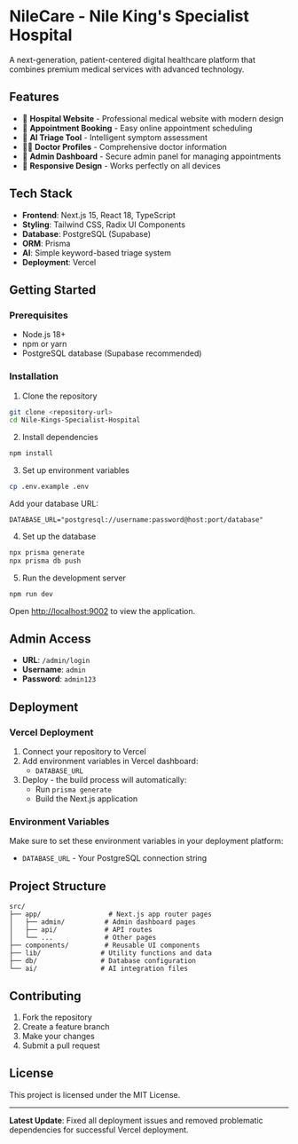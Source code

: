 # NileCare - Nile King's Specialist Hospital

A next-generation, patient-centered digital healthcare platform that combines premium medical services with advanced technology.

## Features

- 🏥 **Hospital Website** - Professional medical website with modern design
- 📅 **Appointment Booking** - Easy online appointment scheduling
- 🤖 **AI Triage Tool** - Intelligent symptom assessment
- 👨‍⚕️ **Doctor Profiles** - Comprehensive doctor information
- 🔐 **Admin Dashboard** - Secure admin panel for managing appointments
- 📱 **Responsive Design** - Works perfectly on all devices

## Tech Stack

- **Frontend**: Next.js 15, React 18, TypeScript
- **Styling**: Tailwind CSS, Radix UI Components
- **Database**: PostgreSQL (Supabase)
- **ORM**: Prisma
- **AI**: Simple keyword-based triage system
- **Deployment**: Vercel

## Getting Started

### Prerequisites

- Node.js 18+ 
- npm or yarn
- PostgreSQL database (Supabase recommended)

### Installation

1. Clone the repository
```bash
git clone <repository-url>
cd Nile-Kings-Specialist-Hospital
```

2. Install dependencies
```bash
npm install
```

3. Set up environment variables
```bash
cp .env.example .env
```

Add your database URL:
```
DATABASE_URL="postgresql://username:password@host:port/database"
```

4. Set up the database
```bash
npx prisma generate
npx prisma db push
```

5. Run the development server
```bash
npm run dev
```

Open [http://localhost:9002](http://localhost:9002) to view the application.

## Admin Access

- **URL**: `/admin/login`
- **Username**: `admin`
- **Password**: `admin123`

## Deployment

### Vercel Deployment

1. Connect your repository to Vercel
2. Add environment variables in Vercel dashboard:
   - `DATABASE_URL`
3. Deploy - the build process will automatically:
   - Run `prisma generate`
   - Build the Next.js application

### Environment Variables

Make sure to set these environment variables in your deployment platform:

- `DATABASE_URL` - Your PostgreSQL connection string

## Project Structure

```
src/
├── app/                 # Next.js app router pages
│   ├── admin/          # Admin dashboard pages
│   ├── api/            # API routes
│   └── ...             # Other pages
├── components/         # Reusable UI components
├── lib/               # Utility functions and data
├── db/                # Database configuration
└── ai/                # AI integration files
```

## Contributing

1. Fork the repository
2. Create a feature branch
3. Make your changes
4. Submit a pull request

## License

This project is licensed under the MIT License.

---

**Latest Update**: Fixed all deployment issues and removed problematic dependencies for successful Vercel deployment.
